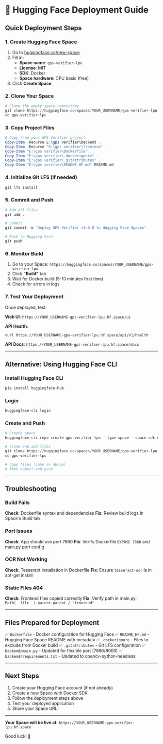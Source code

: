 # 🚀 Hugging Face Deployment Guide

## Quick Deployment Steps

### 1. Create Hugging Face Space

1. Go to [huggingface.co/new-space](https://huggingface.co/new-space)
2. Fill in:
   - **Space name**: `gps-verifier-lpu`
   - **License**: MIT
   - **SDK**: Docker
   - **Space hardware**: CPU basic (free)
3. Click **Create Space**

### 2. Clone Your Space

```powershell
# Clone the empty space repository
git clone https://huggingface.co/spaces/YOUR_USERNAME/gps-verifier-lpu
cd gps-verifier-lpu
```

### 3. Copy Project Files

```powershell
# Copy from your GPS Verifier project
Copy-Item -Recurse E:\gps verifier\backend .
Copy-Item -Recurse "E:\gps verifier\frontend" .
Copy-Item "E:\gps verifier\Dockerfile" .
Copy-Item "E:\gps verifier\.dockerignore" .
Copy-Item "E:\gps verifier\.gitattributes" .
Copy-Item "E:\gps verifier\README_HF.md" README.md
```

### 4. Initialize Git LFS (if needed)

```powershell
git lfs install
```

### 5. Commit and Push

```powershell
# Add all files
git add .

# Commit
git commit -m "Deploy GPS Verifier v3.0.0 to Hugging Face Spaces"

# Push to Hugging Face
git push
```

### 6. Monitor Build

1. Go to your Space: `https://huggingface.co/spaces/YOUR_USERNAME/gps-verifier-lpu`
2. Click **"Build"** tab
3. Wait for Docker build (5-10 minutes first time)
4. Check for errors in logs

### 7. Test Your Deployment

Once deployed, test:

**Web UI**: `https://YOUR_USERNAME-gps-verifier-lpu.hf.space/ui`

**API Health**:
```bash
curl https://YOUR_USERNAME-gps-verifier-lpu.hf.space/api/v1/health
```

**API Docs**: `https://YOUR_USERNAME-gps-verifier-lpu.hf.space/docs`

---

## Alternative: Using Hugging Face CLI

### Install Hugging Face CLI

```powershell
pip install huggingface-hub
```

### Login

```powershell
huggingface-cli login
```

### Create and Push

```powershell
# Create space
huggingface-cli repo create gps-verifier-lpu --type space --space-sdk docker

# Clone and add files
git clone https://huggingface.co/spaces/YOUR_USERNAME/gps-verifier-lpu
cd gps-verifier-lpu

# Copy files (same as above)
# Then commit and push
```

---

## Troubleshooting

### Build Fails

**Check**: Dockerfile syntax and dependencies
**Fix**: Review build logs in Space's Build tab

### Port Issues

**Check**: App should use port 7860
**Fix**: Verify Dockerfile `EXPOSE 7860` and main.py port config

### OCR Not Working

**Check**: Tesseract installation in Dockerfile
**Fix**: Ensure `tesseract-ocr` is in apt-get install

### Static Files 404

**Check**: Frontend files copied correctly
**Fix**: Verify path in main.py: `Path(__file__).parent.parent / "frontend"`

---

## Files Prepared for Deployment

✅ `Dockerfile` - Docker configuration for Hugging Face
✅ `README_HF.md` - Hugging Face Space README with metadata
✅ `.dockerignore` - Files to exclude from Docker build
✅ `.gitattributes` - Git LFS configuration
✅ `backend/main.py` - Updated for flexible port (7860/8000)
✅ `backend/requirements.txt` - Updated to opencv-python-headless

---

## Next Steps

1. Create your Hugging Face account (if not already)
2. Create a new Space with Docker SDK
3. Follow the deployment steps above
4. Test your deployed application
5. Share your Space URL!

---

**Your Space will be live at**:
`https://YOUR_USERNAME-gps-verifier-lpu.hf.space`

Good luck! 🚀
